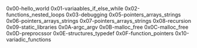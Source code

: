 0x00-hello_world
0x01-variaables_if_else_while
0x02-functions_nested_loops
0x03-debugging
0x05-pointers_arrays_strings
0x06-pointers_arrays_strings
0x07-pointers_arrays_strings
0x08-recursion
0x09-static_libraries
0x0A-argc_argv
0x0B-malloc_free
0x0C-malloc_free
0x0D-preprocssor
0x0E-structures_typedef
0x0F-function_pointers
0x10-variadic_functions
